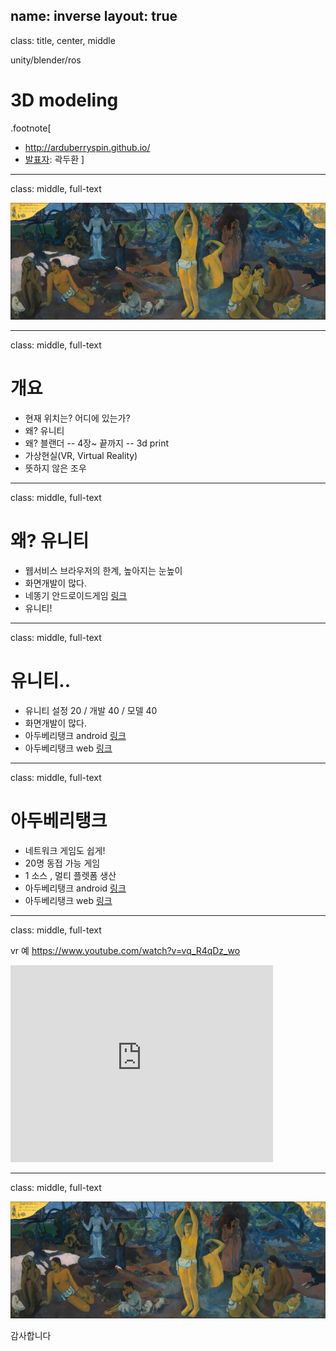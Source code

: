 name: inverse
layout: true
---
class: title, center, middle

unity/blender/ros
# <span class="sky">3D</span> modeling

.footnote[
- http://arduberryspin.github.io/
- [발표자](https://www.facebook.com/kozazz): 곽두환
]

---
class: middle, full-text

![](/doc/slide/img/fromto.jpg)

---
class: middle, full-text

# 개요
-  현재 위치는? 어디에 있는가?
- 왜? 유니티
- 왜? 블랜더
-- 4장~ 끝까지
-- 3d print
- 가상현실(VR, Virtual Reality)
- 뜻하지 않은 조우

---
class: middle, full-text

# 왜? 유니티
- 웹서비스 브라우저의 한계, 높아지는 눈높이
- 화면개발이 많다.
- 네똥기 안드로이드게임 [링크](https://play.google.com/store/apps/details?id=com.acamp.proto2)
- 유니티!

---
class: middle, full-text

# 유니티..
- 유니티 설정 20 / 개발 40 / 모델 40
- 화면개발이 많다.
- 아두베리탱크 android [링크](https://play.google.com/store/apps/details?id=com.dubu.unity.tank)
- 아두베리탱크 web [링크](http://arduberryspin.github.io/doc/part4/unity/tank_web.html)

---
class: middle, full-text

# 아두베리탱크
- 네트워크 게임도 쉽게!
- 20명 동접 가능 게임
- 1 소스 , 멀티 플렛폼 생산
- 아두베리탱크 android [링크](https://play.google.com/store/apps/details?id=com.dubu.unity.tank)
- 아두베리탱크 web [링크](http://arduberryspin.github.io/doc/part4/unity/tank_web.html)

---
class: middle,  full-text

vr 예
https://www.youtube.com/watch?v=vq_R4qDz_wo
<iframe width="420" height="315" src="https://www.youtube.com/embed/vq_R4qDz_wo" frameborder="0" allowfullscreen></iframe>

---
class: middle, full-text

![](/doc/slide/img/fromto.jpg)

감사합니다

